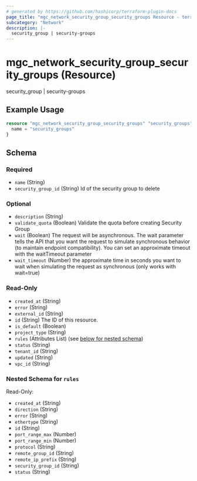 ```yaml
---
# generated by https://github.com/hashicorp/terraform-plugin-docs
page_title: "mgc_network_security_group_security_groups Resource - terraform-provider-mgc"
subcategory: "Network"
description: |-
  security_group | security-groups
---
```


# mgc_network_security_group_security_groups (Resource)

security_group | security-groups

## Example Usage

```terraform
resource "mgc_network_security_group_security_groups" "security_groups" {
  name = "security_groups"
}
```

<!-- schema generated by tfplugindocs -->
## Schema

### Required

- `name` (String)
- `security_group_id` (String) Id of the security group to delete

### Optional

- `description` (String)
- `validate_quota` (Boolean) Validate the quota before creating Security Group
- `wait` (Boolean) The request will be asynchronous. The wait parameter tells the API that you want the request to simulate synchronous behavior (to maintain endpoint compatibility). You can set an approximate timeout with the waitTimeout parameter
- `wait_timeout` (Number) the approximate time in seconds you want to wait when simulating the request as synchronous (only works with wait=true)

### Read-Only

- `created_at` (String)
- `error` (String)
- `external_id` (String)
- `id` (String) The ID of this resource.
- `is_default` (Boolean)
- `project_type` (String)
- `rules` (Attributes List) (see [below for nested schema](#nestedatt--rules))
- `status` (String)
- `tenant_id` (String)
- `updated` (String)
- `vpc_id` (String)

<a id="nestedatt--rules"></a>
### Nested Schema for `rules`

Read-Only:

- `created_at` (String)
- `direction` (String)
- `error` (String)
- `ethertype` (String)
- `id` (String)
- `port_range_max` (Number)
- `port_range_min` (Number)
- `protocol` (String)
- `remote_group_id` (String)
- `remote_ip_prefix` (String)
- `security_group_id` (String)
- `status` (String)
